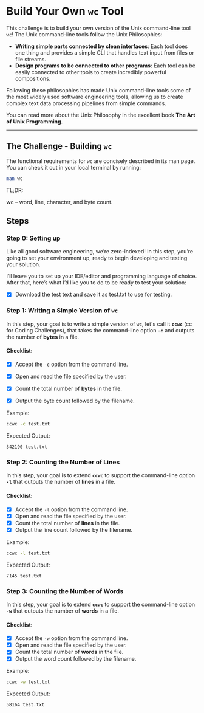 # Build Your Own `wc` Tool

This challenge is to build your own version of the Unix command-line tool `wc`! The Unix command-line tools follow the Unix Philosophies:

- **Writing simple parts connected by clean interfaces**: Each tool does one thing and provides a simple CLI that handles text input from files or file streams.
- **Design programs to be connected to other programs**: Each tool can be easily connected to other tools to create incredibly powerful compositions.

Following these philosophies has made Unix command-line tools some of the most widely used software engineering tools, allowing us to create complex text data processing pipelines from simple commands.

You can read more about the Unix Philosophy in the excellent book **The Art of Unix Programming**.

---

## The Challenge - Building `wc`

The functional requirements for `wc` are concisely described in its man page. You can check it out in your local terminal by running:

```bash
man wc
```

TL;DR:

wc – word, line, character, and byte count.

## Steps

### Step 0: Setting up

Like all good software engineering, we’re zero-indexed! In this step, you’re going to set your environment up, ready to begin developing and testing your solution.

I’ll leave you to set up your IDE/editor and programming language of choice. After that, here’s what I’d like you to do to be ready to test your solution:

-[x] Download the test text and save it as test.txt to use for testing.

### Step 1: Writing a Simple Version of `wc`

In this step, your goal is to write a simple version of `wc`, let's call it **`ccwc`** (cc for Coding Challenges), that takes the command-line option **`-c`** and outputs the number of **bytes** in a file.

#### Checklist:

- [x] Accept the `-c` option from the command line.
- [x] Open and read the file specified by the user.
- [x] Count the total number of **bytes** in the file.
- [x] Output the byte count followed by the filename.


Example:

```bash
ccwc -c test.txt
```

Expected Output:
```
342190 test.txt
```

### Step 2: Counting the Number of Lines

In this step, your goal is to extend **`ccwc`** to support the command-line option **`-l`** that outputs the number of **lines** in a file.

#### Checklist:

- [x] Accept the `-l` option from the command line.
- [x] Open and read the file specified by the user.
- [x] Count the total number of **lines** in the file.
- [x] Output the line count followed by the filename.

Example:

```bash
ccwc -l test.txt
```

Expected Output:
```
7145 test.txt
```

### Step 3: Counting the Number of Words

In this step, your goal is to extend **`ccwc`** to support the command-line option **`-w`** that outputs the number of **words** in a file.

#### Checklist:

- [x] Accept the `-w` option from the command line.
- [x] Open and read the file specified by the user.
- [x] Count the total number of **words** in the file.
- [x] Output the word count followed by the filename.

Example:

```bash
ccwc -w test.txt
```

Expected Output:
```
58164 test.txt
```